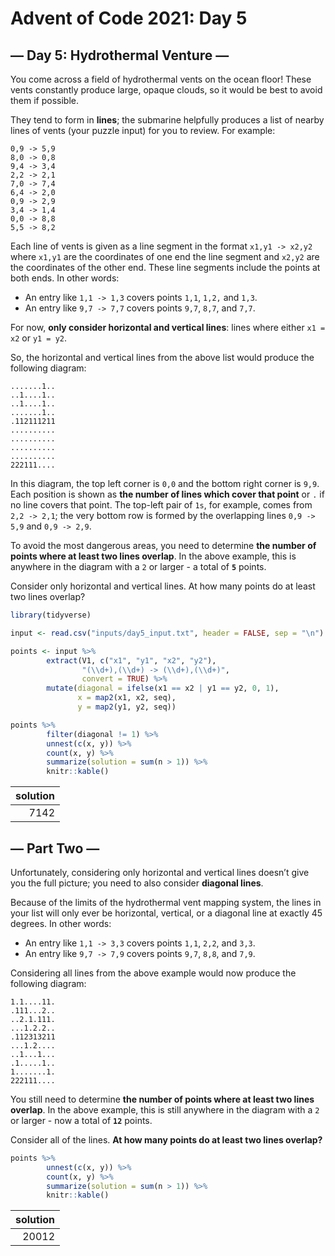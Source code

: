 Advent of Code 2021: Day 5
================

## **— Day 5: Hydrothermal Venture —**

You come across a field of hydrothermal vents on the ocean floor! These
vents constantly produce large, opaque clouds, so it would be best to
avoid them if possible.

They tend to form in **lines**; the submarine helpfully produces a list
of nearby lines of vents (your puzzle input) for you to review. For
example:

    0,9 -> 5,9
    8,0 -> 0,8
    9,4 -> 3,4
    2,2 -> 2,1
    7,0 -> 7,4
    6,4 -> 2,0
    0,9 -> 2,9
    3,4 -> 1,4
    0,0 -> 8,8
    5,5 -> 8,2

Each line of vents is given as a line segment in the format
`x1,y1 -> x2,y2` where `x1,y1` are the coordinates of one end the line
segment and `x2,y2` are the coordinates of the other end. These line
segments include the points at both ends. In other words:

-   An entry like `1,1 -> 1,3` covers points `1,1`, `1,2,` and `1,3`.
-   An entry like `9,7 -> 7,7` covers points `9,7`, `8,7`, and `7,7`.

For now, **only consider horizontal and vertical lines**: lines where
either `x1 = x2` or `y1 = y2`.

So, the horizontal and vertical lines from the above list would produce
the following diagram:

    .......1..
    ..1....1..
    ..1....1..
    .......1..
    .112111211
    ..........
    ..........
    ..........
    ..........
    222111....

In this diagram, the top left corner is `0,0` and the bottom right
corner is `9,9`. Each position is shown as **the number of lines which
cover that point** or `.` if no line covers that point. The top-left
pair of `1s`, for example, comes from `2,2 -> 2,1`; the very bottom row
is formed by the overlapping lines `0,9 -> 5,9` and `0,9 -> 2,9`.

To avoid the most dangerous areas, you need to determine **the number of
points where at least two lines overlap**. In the above example, this is
anywhere in the diagram with a `2` or larger - a total of **`5`**
points.

Consider only horizontal and vertical lines. At how many points do at
least two lines overlap?

``` r
library(tidyverse)

input <- read.csv("inputs/day5_input.txt", header = FALSE, sep = "\n")

points <- input %>% 
        extract(V1, c("x1", "y1", "x2", "y2"), 
                "(\\d+),(\\d+) -> (\\d+),(\\d+)", 
                convert = TRUE) %>% 
        mutate(diagonal = ifelse(x1 == x2 | y1 == y2, 0, 1), 
               x = map2(x1, x2, seq),
               y = map2(y1, y2, seq)) 

points %>% 
        filter(diagonal != 1) %>% 
        unnest(c(x, y)) %>% 
        count(x, y) %>%  
        summarize(solution = sum(n > 1)) %>% 
        knitr::kable()
```

| solution |
|---------:|
|     7142 |

## **— Part Two —**

Unfortunately, considering only horizontal and vertical lines doesn’t
give you the full picture; you need to also consider **diagonal lines**.

Because of the limits of the hydrothermal vent mapping system, the lines
in your list will only ever be horizontal, vertical, or a diagonal line
at exactly 45 degrees. In other words:

-   An entry like `1,1 -> 3,3` covers points `1,1`, `2,2`, and `3,3`.
-   An entry like `9,7 -> 7,9` covers points `9,7`, `8,8`, and `7,9`.

Considering all lines from the above example would now produce the
following diagram:

    1.1....11.
    .111...2..
    ..2.1.111.
    ...1.2.2..
    .112313211
    ...1.2....
    ..1...1...
    .1.....1..
    1.......1.
    222111....

You still need to determine **the number of points where at least two
lines overlap**. In the above example, this is still anywhere in the
diagram with a `2` or larger - now a total of **`12`** points.

Consider all of the lines. **At how many points do at least two lines
overlap?**

``` r
points %>% 
        unnest(c(x, y)) %>% 
        count(x, y) %>%  
        summarize(solution = sum(n > 1)) %>% 
        knitr::kable()
```

| solution |
|---------:|
|    20012 |
